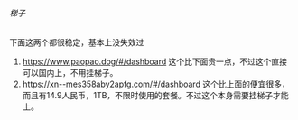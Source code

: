 ###### 梯子

下面这两个都很稳定，基本上没失效过

1. https://www.paopao.dog/#/dashboard 
这个比下面贵一点，不过这个直接可以国内上，不用挂梯子。
2. https://xn--mes358aby2apfg.com/#/dashboard 
这个比上面的便宜很多，而且有14.9人民币，1TB，不限时使用的套餐。不过这个本身需要挂梯子才能上。